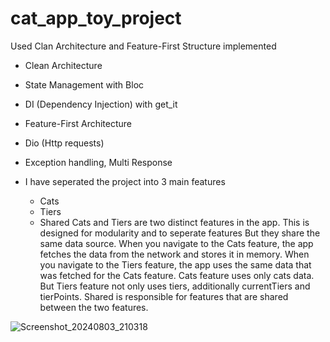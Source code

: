 # cat_app_toy_project


Used Clan Architecture and Feature-First Structure implemented

- Clean Architecture
- State Management with Bloc
- DI (Dependency Injection) with get_it
- Feature-First Architecture
- Dio (Http requests)
- Exception handling, Multi Response


- I have seperated the project into 3 main features
  - Cats
  - Tiers
  - Shared
Cats and Tiers are two distinct features in the app. This is designed for modularity and to seperate features
But they share the same data source.
When you navigate to the Cats feature, the app fetches the data from the network and stores it in memory. 
When you navigate to the Tiers feature, the app uses the same data that was fetched for the Cats feature.
Cats feature uses only cats data. But Tiers feature not only uses  tiers, additionally currentTiers and
tierPoints.
Shared is responsible for features that are shared between the two features.


![Screenshot_20240803_210318](https://github.com/user-attachments/assets/7564a7b0-d3d3-45cc-a693-f3bccc3ecf46)
